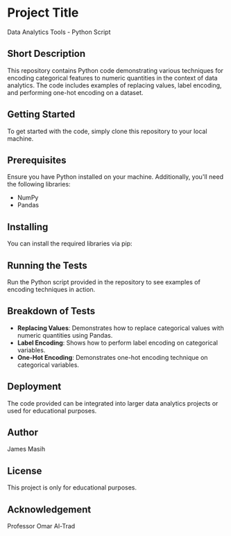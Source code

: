 # Project Title
Data Analytics Tools - Python Script

## Short Description
This repository contains Python code demonstrating various techniques for encoding categorical features to numeric quantities in the context of data analytics. The code includes examples of replacing values, label encoding, and performing one-hot encoding on a dataset.

## Getting Started
To get started with the code, simply clone this repository to your local machine.

## Prerequisites
Ensure you have Python installed on your machine. Additionally, you'll need the following libraries:
- NumPy
- Pandas

## Installing
You can install the required libraries via pip:


## Running the Tests
Run the Python script provided in the repository to see examples of encoding techniques in action.

## Breakdown of Tests
- **Replacing Values**: Demonstrates how to replace categorical values with numeric quantities using Pandas.
- **Label Encoding**: Shows how to perform label encoding on categorical variables.
- **One-Hot Encoding**: Demonstrates one-hot encoding technique on categorical variables.

## Deployment
The code provided can be integrated into larger data analytics projects or used for educational purposes.

## Author
James Masih

## License
This project is only for educational purposes.

## Acknowledgement
Professor Omar Al-Trad
